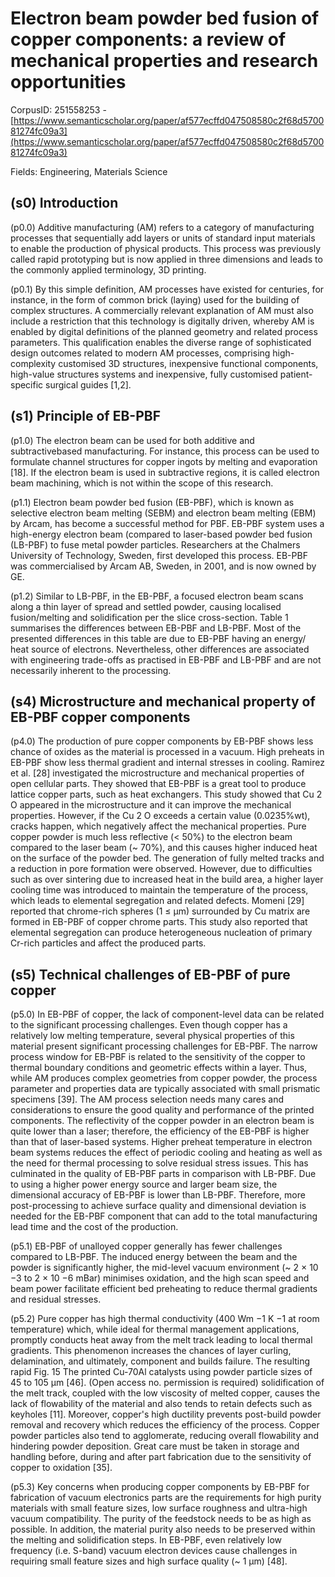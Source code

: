 # Electron beam powder bed fusion of copper components: a review of mechanical properties and research opportunities

CorpusID: 251558253 - [https://www.semanticscholar.org/paper/af577ecffd047508580c2f68d570081274fc09a3](https://www.semanticscholar.org/paper/af577ecffd047508580c2f68d570081274fc09a3)

Fields: Engineering, Materials Science

## (s0) Introduction
(p0.0) Additive manufacturing (AM) refers to a category of manufacturing processes that sequentially add layers or units of standard input materials to enable the production of physical products. This process was previously called rapid prototyping but is now applied in three dimensions and leads to the commonly applied terminology, 3D printing.

(p0.1) By this simple definition, AM processes have existed for centuries, for instance, in the form of common brick (laying) used for the building of complex structures. A commercially relevant explanation of AM must also include a restriction that this technology is digitally driven, whereby AM is enabled by digital definitions of the planned geometry and related process parameters. This qualification enables the diverse range of sophisticated design outcomes related to modern AM processes, comprising high-complexity customised 3D structures, inexpensive functional components, high-value structures systems and inexpensive, fully customised patient-specific surgical guides [1,2].
## (s1) Principle of EB-PBF
(p1.0) The electron beam can be used for both additive and subtractivebased manufacturing. For instance, this process can be used to formulate channel structures for copper ingots by melting and evaporation [18]. If the electron beam is used in subtractive regions, it is called electron beam machining, which is not within the scope of this research.

(p1.1) Electron beam powder bed fusion (EB-PBF), which is known as selective electron beam melting (SEBM) and electron beam melting (EBM) by Arcam, has become a successful method for PBF. EB-PBF system uses a high-energy electron beam (compared to laser-based powder bed fusion (LB-PBF) to fuse metal powder particles. Researchers at the Chalmers University of Technology, Sweden, first developed this process. EB-PBF was commercialised by Arcam AB, Sweden, in 2001, and is now owned by GE.

(p1.2) Similar to LB-PBF, in the EB-PBF, a focused electron beam scans along a thin layer of spread and settled powder, causing localised fusion/melting and solidification per the slice cross-section. Table 1 summarises the differences between EB-PBF and LB-PBF. Most of the presented differences in this table are due to EB-PBF having an energy/ heat source of electrons. Nevertheless, other differences are associated with engineering trade-offs as practised in EB-PBF and LB-PBF and are not necessarily inherent to the processing.
## (s4) Microstructure and mechanical property of EB-PBF copper components
(p4.0) The production of pure copper components by EB-PBF shows less chance of oxides as the material is processed in a vacuum. High preheats in EB-PBF show less thermal gradient and internal stresses in cooling. Ramirez et al. [28] investigated the microstructure and mechanical properties of open cellular parts. They showed that EB-PBF is a great tool to produce lattice copper parts, such as heat exchangers. This study showed that Cu 2 O appeared in the microstructure and it can improve the mechanical properties. However, if the Cu 2 O exceeds a certain value (0.0235%wt), cracks happen, which negatively affect the mechanical properties. Pure copper powder is much less reflective (< 50%) to the electron beam compared to the laser beam (~ 70%), and this causes higher induced heat on the surface of the powder bed. The generation of fully melted tracks and a reduction in pore formation were observed. However, due to difficulties such as over sintering due to increased heat in the build area, a higher layer cooling time was introduced to maintain the temperature of the process, which leads to elemental segregation and related defects. Momeni [29] reported that chrome-rich spheres (1 ≤ µm) surrounded by Cu matrix are formed in EB-PBF of copper chrome parts. This study also reported that elemental segregation can produce heterogeneous nucleation of primary Cr-rich particles and affect the produced parts.
## (s5) Technical challenges of EB-PBF of pure copper
(p5.0) In EB-PBF of copper, the lack of component-level data can be related to the significant processing challenges. Even though copper has a relatively low melting temperature, several physical properties of this material present significant processing challenges for EB-PBF. The narrow process window for EB-PBF is related to the sensitivity of the copper to thermal boundary conditions and geometric effects within a layer. Thus, while AM produces complex geometries from copper powder, the process parameter and properties data are typically associated with small prismatic specimens [39]. The AM process selection needs many cares and considerations to ensure the good quality and performance of the printed components. The reflectivity of the copper powder in an electron beam is quite lower than a laser; therefore, the efficiency of the EB-PBF is higher than that of laser-based systems. Higher preheat temperature in electron beam systems reduces the effect of periodic cooling and heating as well as the need for thermal processing to solve residual stress issues. This has culminated in the quality of EB-PBF parts in comparison with LB-PBF. Due to using a higher power energy source and larger beam size, the dimensional accuracy of EB-PBF is lower than LB-PBF. Therefore, more post-processing to achieve surface quality and dimensional deviation is needed for the EB-PBF component that can add to the total manufacturing lead time and the cost of the production.

(p5.1) EB-PBF of unalloyed copper generally has fewer challenges compared to LB-PBF. The induced energy between the beam and the powder is significantly higher, the mid-level vacuum environment (~ 2 × 10 −3 to 2 × 10 −6 mBar) minimises oxidation, and the high scan speed and beam power facilitate efficient bed preheating to reduce thermal gradients and residual stresses.

(p5.2) Pure copper has high thermal conductivity (400 Wm −1 K −1 at room temperature) which, while ideal for thermal management applications, promptly conducts heat away from the melt track leading to local thermal gradients. This phenomenon increases the chances of layer curling, delamination, and ultimately, component and builds failure. The resulting rapid Fig. 15 The printed Cu-70Al catalysts using powder particle sizes of 45 to 105 µm [46]. (Open access no. permission is required) solidification of the melt track, coupled with the low viscosity of melted copper, causes the lack of flowability of the material and also tends to retain defects such as keyholes [11]. Moreover, copper's high ductility prevents post-build powder removal and recovery which reduces the efficiency of the process. Copper powder particles also tend to agglomerate, reducing overall flowability and hindering powder deposition. Great care must be taken in storage and handling before, during and after part fabrication due to the sensitivity of copper to oxidation [35].

(p5.3) Key concerns when producing copper components by EB-PBF for fabrication of vacuum electronics parts are the requirements for high purity materials with small feature sizes, low surface roughness and ultra-high vacuum compatibility. The purity of the feedstock needs to be as high as possible. In addition, the material purity also needs to be preserved within the melting and solidification steps. In EB-PBF, even relatively low frequency (i.e. S-band) vacuum electron devices cause challenges in requiring small feature sizes and high surface quality (~ 1 μm) [48].
